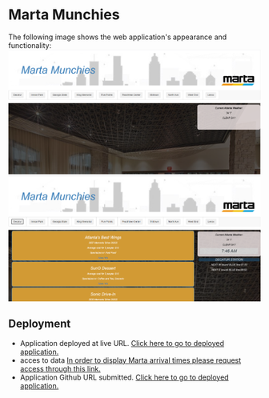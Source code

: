 
# Marta Munchies
The following image shows the web application's appearance and functionality:
![Marta Munchies Dashboard".](./img/p-1.PNG)
![Marta Munchies Dashboard".](./img/p-2.PNG)
## Deployment
* Application deployed at live URL.
[Click here to go to deployed application.](https://atlskinjob.github.io/impersonal-trainer/)
* acces to data 
[In order to display Marta arrival times please request access through this link.](https://cors-anywhere.herokuapp.com/corsdemo)
* Application Github URL submitted.
[Click here to go to deployed application.](https://github.com/ATLSkinjob/impersonal-trainer)
